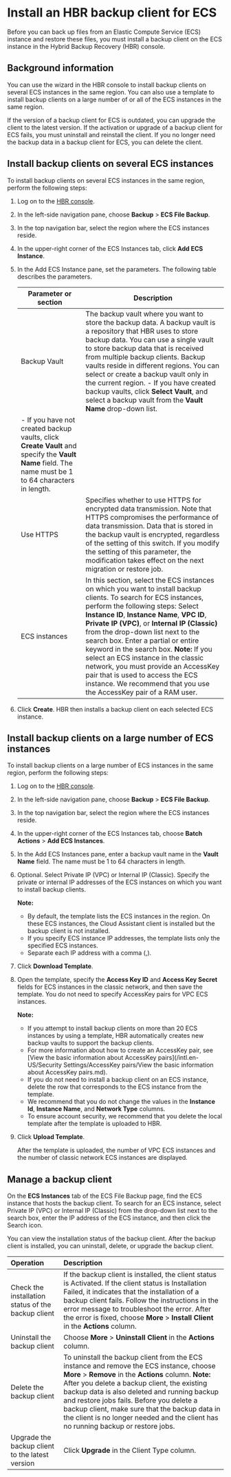 # Install an HBR backup client for ECS

Before you can back up files from an Elastic Compute Service \(ECS\) instance and restore these files, you must install a backup client on the ECS instance in the Hybrid Backup Recovery \(HBR\) console.

## Background information

You can use the wizard in the HBR console to install backup clients on several ECS instances in the same region. You can also use a template to install backup clients on a large number of or all of the ECS instances in the same region.

If the version of a backup client for ECS is outdated, you can upgrade the client to the latest version. If the activation or upgrade of a backup client for ECS fails, you must uninstall and reinstall the client. If you no longer need the backup data in a backup client for ECS, you can delete the client.

## Install backup clients on several ECS instances

To install backup clients on several ECS instances in the same region, perform the following steps:

1.  Log on to the [HBR console](https://hbr.console.aliyun.com).

2.  In the left-side navigation pane, choose **Backup** \> **ECS File Backup**.

3.  In the top navigation bar, select the region where the ECS instances reside.

4.  In the upper-right corner of the ECS Instances tab, click **Add ECS Instance**.

5.  In the Add ECS Instance pane, set the parameters. The following table describes the parameters.

    |Parameter or section|Description|
    |--------------------|-----------|
    |Backup Vault|The backup vault where you want to store the backup data. A backup vault is a repository that HBR uses to store backup data. You can use a single vault to store backup data that is received from multiple backup clients. Backup vaults reside in different regions. You can select or create a backup vault only in the current region.     -   If you have created backup vaults, click **Select Vault**, and select a backup vault from the **Vault Name** drop-down list.
    -   If you have not created backup vaults, click **Create Vault** and specify the **Vault Name** field. The name must be 1 to 64 characters in length. |
    |Use HTTPS|Specifies whether to use HTTPS for encrypted data transmission. Note that HTTPS compromises the performance of data transmission. Data that is stored in the backup vault is encrypted, regardless of the setting of this switch. If you modify the setting of this parameter, the modification takes effect on the next migration or restore job.|
    |ECS instances|In this section, select the ECS instances on which you want to install backup clients. To search for ECS instances, perform the following steps: Select **Instance ID**, **Instance Name**, **VPC ID**, **Private IP \(VPC\)**, or **Internal IP \(Classic\)** from the drop-down list next to the search box. Enter a partial or entire keyword in the search box. **Note:** If you select an ECS instance in the classic network, you must provide an AccessKey pair that is used to access the ECS instance. We recommend that you use the AccessKey pair of a RAM user. |

6.  Click **Create**. HBR then installs a backup client on each selected ECS instance.


## Install backup clients on a large number of ECS instances

To install backup clients on a large number of ECS instances in the same region, perform the following steps:

1.  Log on to the [HBR console](https://hbr.console.aliyun.com).

2.  In the left-side navigation pane, choose **Backup** \> **ECS File Backup**.

3.  In the top navigation bar, select the region where the ECS instances reside.

4.  In the upper-right corner of the ECS Instances tab, choose **Batch Actions** \> **Add ECS Instances**.

5.  In the Add ECS Instances pane, enter a backup vault name in the **Vault Name** field. The name must be 1 to 64 characters in length.

6.  Optional. Select Private IP \(VPC\) or Internal IP \(Classic\). Specify the private or internal IP addresses of the ECS instances on which you want to install backup clients.

    **Note:**

    -   By default, the template lists the ECS instances in the region. On these ECS instances, the Cloud Assistant client is installed but the backup client is not installed.
    -   If you specify ECS instance IP addresses, the template lists only the specified ECS instances.
    -   Separate each IP address with a comma \(,\).
7.  Click **Download Template**.

8.  Open the template, specify the **Access Key ID** and **Access Key Secret** fields for ECS instances in the classic network, and then save the template. You do not need to specify AccessKey pairs for VPC ECS instances.

    **Note:**

    -   If you attempt to install backup clients on more than 20 ECS instances by using a template, HBR automatically creates new backup vaults to support the backup clients.
    -   For more information about how to create an AccessKey pair, see [View the basic information about AccessKey pairs](/intl.en-US/Security Settings/AccessKey pairs/View the basic information about AccessKey pairs.md).
    -   If you do not need to install a backup client on an ECS instance, delete the row that corresponds to the ECS instance from the template.
    -   We recommend that you do not change the values in the **Instance Id**, **Instance Name**, and **Network Type** columns.
    -   To ensure account security, we recommend that you delete the local template after the template is uploaded to HBR.
9.  Click **Upload Template**.

    After the template is uploaded, the number of VPC ECS instances and the number of classic network ECS instances are displayed.


## Manage a backup client

On the **ECS Instances** tab of the ECS File Backup page, find the ECS instance that hosts the backup client. To search for an ECS instance, select Private IP \(VPC\) or Internal IP \(Classic\) from the drop-down list next to the search box, enter the IP address of the ECS instance, and then click the Search icon.

You can view the installation status of the backup client. After the backup client is installed, you can uninstall, delete, or upgrade the backup client.

|Operation|Description|
|:--------|:----------|
|Check the installation status of the backup client|If the backup client is installed, the client status is Activated. If the client status is Installation Failed, it indicates that the installation of a backup client fails. Follow the instructions in the error message to troubleshoot the error. After the error is fixed, choose **More** \> **Install Client** in the **Actions** column.|
|Uninstall the backup client|Choose **More** \> **Uninstall Client** in the **Actions** column.|
|Delete the backup client|To uninstall the backup client from the ECS instance and remove the ECS instance, choose **More** \> **Remove** in the **Actions** column. **Note:** After you delete a backup client, the existing backup data is also deleted and running backup and restore jobs fails. Before you delete a backup client, make sure that the backup data in the client is no longer needed and the client has no running backup or restore jobs. |
|Upgrade the backup client to the latest version|Click **Upgrade** in the Client Type column.|

